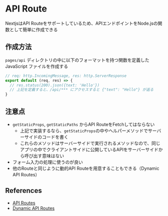 # API Route

NextjsはAPI Routeをサポートしているため、APIエンドポイントをNode.jsの関数として簡単に作成できる

## 作成方法

`pages/api` ディレクトリの中に以下のフォーマットを持つ関数を定義した JavaScript ファイルを作成する

```js
// req: http.IncomingMessage, res: http.ServerResponse
export default (req, res) => {
  // res.status(200).json({text: 'Hello'})
  // 上記を定義すると、/api/*** にアクセスすると {"text": "Hello"} が返る
}
```

## 注意点

- `getStaticProps`, `getStaticPaths` からAPI RouteをFetchしてはならない
  - 上記で実装するなら、`getStaticProps`の中やヘルパーメソッドでサーバーサイドのコードを書く
  - これらのメソッドはサーバーサイドで実行されるメソッドなので、同じアプリの中でクライアントサイドに公開しているAPIをサーバーサイドから呼び出す意味はない
- フォーム入力の処理に使うのが良い
- 他のRouteと同じように動的API Routeを用意することもできる（Dynamic API Routes）

## References

- [API Routes](https://nextjs.org/docs/api-routes/introduction)
- [Dynamic API Routes](https://nextjs.org/docs/api-routes/dynamic-api-routes)
